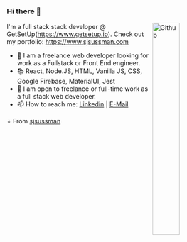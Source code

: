 ### Hi there 👋

<img width="35%" align="right" alt="Github" src="https://user-images.githubusercontent.com/48678280/88862734-4903af80-d201-11ea-968b-9c939d88a37c.gif" />

I'm a full stack stack developer @ GetSetUp(https://www.getsetup.io). 
Check out my portfolio: https://www.sjsussman.com

- 🔭 I am a freelance web developer looking for work as a Fullstack or Front End engineer.
- 📚 React, Node.JS, HTML, Vanilla JS, CSS, Google Firebase, MaterialUI, Jest
- 👯 I am open to freelance or full-time work as a full stack web developer. 
- 📫 How to reach me: [Linkedin](https://www.linkedin.com/in/steven-sussman/) | [E-Mail](mailto:hello@sjsussman.com)

⭐️ From [sjsussman](https://github.com/sjsussman)
